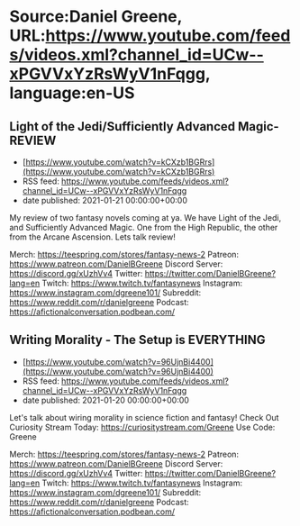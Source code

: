 # Source:Daniel Greene, URL:https://www.youtube.com/feeds/videos.xml?channel_id=UCw--xPGVVxYzRsWyV1nFqgg, language:en-US

## Light of the Jedi/Sufficiently Advanced Magic-REVIEW
 - [https://www.youtube.com/watch?v=kCXzb1BGRrs](https://www.youtube.com/watch?v=kCXzb1BGRrs)
 - RSS feed: https://www.youtube.com/feeds/videos.xml?channel_id=UCw--xPGVVxYzRsWyV1nFqgg
 - date published: 2021-01-21 00:00:00+00:00

My review of two fantasy novels coming at ya. We have Light of the Jedi, and Sufficiently Advanced Magic. One from the High Republic, the other from the Arcane Ascension. Lets talk review!

Merch: https://teespring.com/stores/fantasy-news-2
Patreon: https://www.patreon.com/DanielBGreene
Discord Server: https://discord.gg/xUzhVv4
Twitter: https://twitter.com/DanielBGreene?lang=en
Twitch: https://www.twitch.tv/fantasynews
Instagram: https://www.instagram.com/dgreene101/
Subreddit: https://www.reddit.com/r/danielgreene
Podcast: https://afictionalconversation.podbean.com/

## Writing Morality - The Setup is EVERYTHING
 - [https://www.youtube.com/watch?v=96UjnBi4400](https://www.youtube.com/watch?v=96UjnBi4400)
 - RSS feed: https://www.youtube.com/feeds/videos.xml?channel_id=UCw--xPGVVxYzRsWyV1nFqgg
 - date published: 2021-01-20 00:00:00+00:00

Let's talk about wiring morality in science fiction and fantasy! 
Check Out Curiosity Stream Today: https://curiositystream.com/Greene
Use Code: Greene

Merch: https://teespring.com/stores/fantasy-news-2
Patreon: https://www.patreon.com/DanielBGreene
Discord Server: https://discord.gg/xUzhVv4
Twitter: https://twitter.com/DanielBGreene?lang=en
Twitch: https://www.twitch.tv/fantasynews
Instagram: https://www.instagram.com/dgreene101/
Subreddit: https://www.reddit.com/r/danielgreene
Podcast: https://afictionalconversation.podbean.com/

